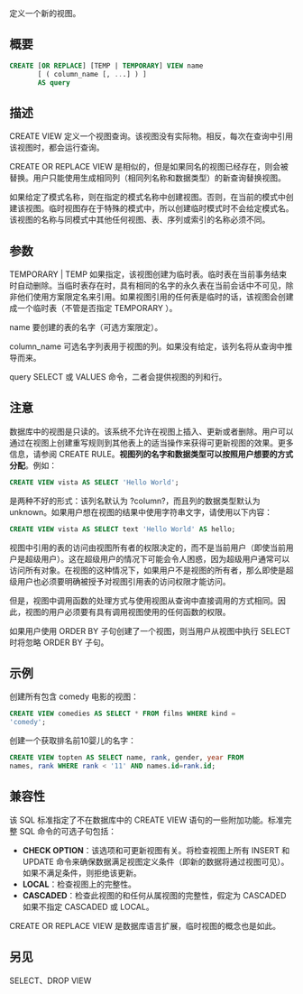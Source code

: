 定义一个新的视图。

## 概要
```sql
CREATE [OR REPLACE] [TEMP | TEMPORARY] VIEW name
       [ ( column_name [, ...] ) ]
       AS query
```

## 描述
CREATE VIEW 定义一个视图查询。该视图没有实际物。相反，每次在查询中引用该视图时，都会运行查询。

CREATE OR REPLACE VIEW 是相似的，但是如果同名的视图已经存在，则会被替换。用户只能使用生成相同列（相同列名称和数据类型）的新查询替换视图。

如果给定了模式名称，则在指定的模式名称中创建视图。否则，在当前的模式中创建该视图。临时视图存在于特殊的模式中，所以创建临时模式时不会给定模式名。该视图的名称与同模式中其他任何视图、表、序列或索引的名称必须不同。

## 参数
TEMPORARY | TEMP
如果指定，该视图创建为临时表。临时表在当前事务结束时自动删除。当临时表存在时，具有相同的名字的永久表在当前会话中不可见，除非他们使用方案限定名来引用。如果视图引用的任何表是临时的话，该视图会创建成一个临时表（不管是否指定 TEMPORARY ）。

name
要创建的表的名字（可选方案限定）。

column_name
可选名字列表用于视图的列。如果没有给定，该列名将从查询中推导而来。

query
SELECT 或 VALUES 命令，二者会提供视图的列和行。

## 注意
数据库中的视图是只读的。该系统不允许在视图上插入、更新或者删除。用户可以通过在视图上创建重写规则到其他表上的适当操作来获得可更新视图的效果。更多信息，请参阅 CREATE RULE。**视图列的名字和数据类型可以按照用户想要的方式分配**。例如：
```sql
CREATE VIEW vista AS SELECT 'Hello World';
```
是两种不好的形式：该列名默认为 ?column?，而且列的数据类型默认为 unknown。如果用户想在视图的结果中使用字符串文字，请使用以下内容：
```sql
CREATE VIEW vista AS SELECT text 'Hello World' AS hello;
```
视图中引用的表的访问由视图所有者的权限决定的，而不是当前用户（即使当前用户是超级用户）。这在超级用户的情况下可能会令人困惑，因为超级用户通常可以访问所有对象。在视图的这种情况下，如果用户不是视图的所有者，那么即使是超级用户也必须要明确被授予对视图引用表的访问权限才能访问。

但是，视图中调用函数的处理方式与使用视图从查询中直接调用的方式相同。因此，视图的用户必须要有具有调用视图使用的任何函数的权限。

如果用户使用 ORDER BY 子句创建了一个视图，则当用户从视图中执行 SELECT 时将忽略 ORDER BY 子句。

## 示例
创建所有包含 comedy 电影的视图：
```sql
CREATE VIEW comedies AS SELECT * FROM films WHERE kind = 
'comedy';
```
创建一个获取排名前10婴儿的名字：
```sql
CREATE VIEW topten AS SELECT name, rank, gender, year FROM 
names, rank WHERE rank < '11' AND names.id=rank.id;
```

## 兼容性
该 SQL 标准指定了不在数据库中的 CREATE VIEW 语句的一些附加功能。标准完整 SQL 命令的可选子句包括：
- **CHECK OPTION**：该选项和可更新视图有关。将检查视图上所有 INSERT 和 UPDATE 命令来确保数据满足视图定义条件（即新的数据将通过视图可见）。如果不满足条件，则拒绝该更新。
- **LOCAL**：检查视图上的完整性。
- **CASCADED**：检查此视图的和任何从属视图的完整性，假定为 CASCADED 如果不指定 CASCADED 或 LOCAL。

CREATE OR REPLACE VIEW 是数据库语言扩展，临时视图的概念也是如此。

## 另见
SELECT、DROP VIEW
